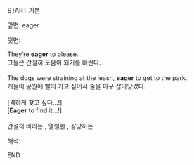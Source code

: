 START
기본

앞면:
eager


뒷면:
<div>They’re <strong>eager</strong> to please. </div><div><div>그들은 간절히 도움이 되기를 바란다.<br><br><div>The dogs were straining at the leash, <strong>eager</strong> to get to the park. </div><div><div>개들이 공원에 빨리 가고 싶어서 줄을 마구 잡아당겼다.<br><br><div><div>[격하게 찾고 싶다...!]</div></div><div><div>[<strong>Eager</strong> to find it...!]<br><br>간절히 바라는 , 열렬한 , 갈망하는</div></div></div></div></div></div>


해석:

END